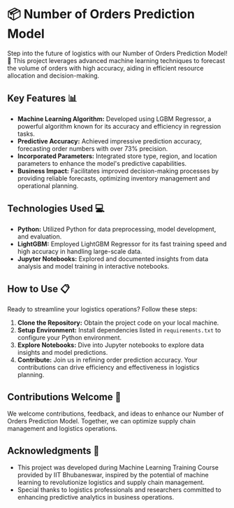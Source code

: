# 📦 **Number of Orders Prediction Model**

Step into the future of logistics with our Number of Orders Prediction Model! 🚚 This project leverages advanced machine learning techniques to forecast the volume of orders with high accuracy, aiding in efficient resource allocation and decision-making.

## Key Features 📊
- **Machine Learning Algorithm:** Developed using LGBM Regressor, a powerful algorithm known for its accuracy and efficiency in regression tasks.
- **Predictive Accuracy:** Achieved impressive prediction accuracy, forecasting order numbers with over 73% precision.
- **Incorporated Parameters:** Integrated store type, region, and location parameters to enhance the model's predictive capabilities.
- **Business Impact:** Facilitates improved decision-making processes by providing reliable forecasts, optimizing inventory management and operational planning.

## Technologies Used 💻
- **Python:** Utilized Python for data preprocessing, model development, and evaluation.
- **LightGBM:** Employed LightGBM Regressor for its fast training speed and high accuracy in handling large-scale data.
- **Jupyter Notebooks:** Explored and documented insights from data analysis and model training in interactive notebooks.

## How to Use 📋
Ready to streamline your logistics operations? Follow these steps:
1. **Clone the Repository:** Obtain the project code on your local machine.
2. **Setup Environment:** Install dependencies listed in `requirements.txt` to configure your Python environment.
3. **Explore Notebooks:** Dive into Jupyter notebooks to explore data insights and model predictions.
4. **Contribute:** Join us in refining order prediction accuracy. Your contributions can drive efficiency and effectiveness in logistics planning.

## Contributions Welcome 🤝
We welcome contributions, feedback, and ideas to enhance our Number of Orders Prediction Model. Together, we can optimize supply chain management and logistics operations.

## Acknowledgments 🙌
- This project was developed during Machine Learning Training Course provided by IIT Bhubaneswar, inspired by the potential of machine learning to revolutionize logistics and supply chain management.
- Special thanks to logistics professionals and researchers committed to enhancing predictive analytics in business operations.
